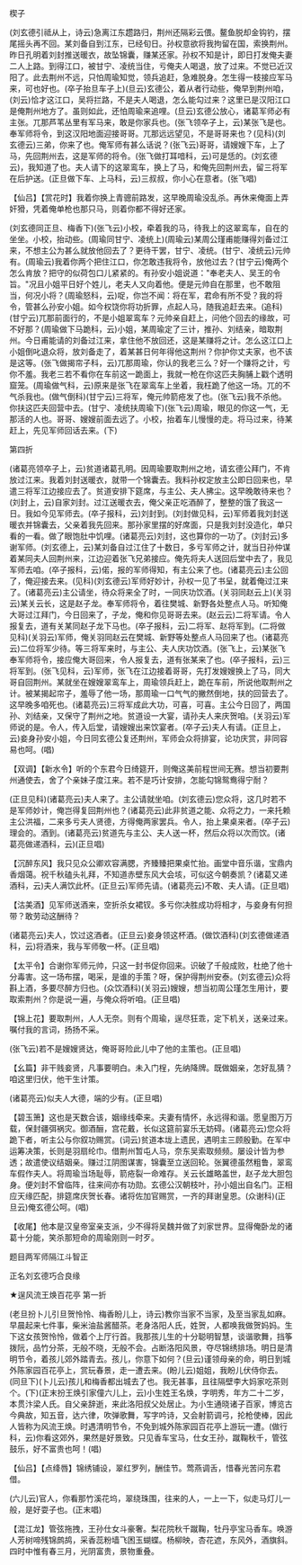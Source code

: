 <!-- { "loadSidebar": true } -->
楔子

(刘玄德引祗从上，诗云)急离江东趱路归，荆州还隔彩云偎。鳌鱼脱却金钩钓，摆尾摇头再不回。某刘备自到江东，已经旬日。孙权意欲将我拘留在国，索换荆州。昨日孔明着刘封推送暖衣，故坠锦囊，赚某还家。孙权不知是计，即日打发俺夫妻二人上路。到得江口，被甘宁、凌统当住，亏俺夫人喝退，放了过来。不觉已近汉阳了。此去荆州不远，只怕周瑜知觉，领兵追赶，急难脱身。怎生得一枝接应军马来，可也好也。(卒子抬旦车子上)(旦云)玄德公，着从者行动些，俺早到荆州咱，(刘云)恰才这江口，吴将拦路，不是夫人喝退，怎么能勾过来？这里已是汉阳江口是俺荆州地方了。虽则如此，还怕周瑜来追哩。(旦云)玄德公放心，诸葛军师必有主张。兀那芦苇丛里有军马来，敢是你家兵也。(张飞领卒子上，云)某张飞是也。奉军师将令，到这汉阳地面迎接哥哥。兀那远远望见，不是哥哥来也？(见科)(刘玄德云)三弟，你来了也。俺军师有甚么话说？(张飞云)哥哥，请嫂嫂下车，上了马，先回荆州去，这是军师的将令。(张飞做打耳喑科，云)可是恁的。(刘玄德云)，我知道了也。夫人请下的这翠鸾车，换上了马，和俺先回荆州去，留三将军在后护送。(正旦做下车、上马科，云)三叔叔，你小心在意者。(张飞唱)

【仙吕】【赏花时】我着你换上青骢前路发，这早晚周瑜没乱杀。再休来俺面上弄奸猾，凭着俺单枪也那只马，则着你都不得好还家。

(刘玄德同正旦、梅香下)(张飞云)小校，牵着我的马，待我上的这翠鸾车，自在的坐坐。小校，抬动些。(周瑜同甘宁、凌统上)(周瑜云)某周公瑾甫能赚得刘备过江来，不想主公为甚么就放他回去了？更待干罢，甘宁、凌统。(甘宁、凌统云)元帅有。(周瑜云)我着你两个把住江口，你怎敢违我将令，放他过去？(甘宁云)俺两个怎么肯放？把守的似荷包口儿紧紧的。有孙安小姐说道："奉老夫人、吴王的令旨。"况且小姐平日好个姓儿，老夫人又向着他。便是元帅自在那里，也不敢阻当，何况小将？(周瑜怒科，云)哫，你岂不闻：将在军，君命有所不受？我的将令，管甚么孙安小姐。如今权饶你将功折罪，点起人马，随我追赶去来。(追科)(甘宁云)兀那前面行的，不是小姐翠鸾车？元帅亲自赶上，问他个回去的缘故，可不好那？(周瑜做下马跪科，云)小姐，某周瑜定了三计，推孙、刘结亲，暗取荆州。今日甫能请的刘备过江来，拿住他不放回还，这是某赚将之计。怎么这江口上小姐倒叱退众将，放刘备走了，着某甚日何年得他这荆州？你护你丈夫家，也不该是这等。(张飞做揭帘子科，云)兀那周瑜，你认的我老三么？好一个赚将之计，亏你不羞。我老三若不看你在车前这一跪面上，我就一枪在你这匹夫胸脯上戳个透明窟笼。(周瑜做气科，云)原来是张飞在翠鸾车上坐着，我枉跪了他这一场。兀的不气杀我也。(做气倒科)(甘宁云)三将军，俺元帅箭疮发了也。(张飞云)我不杀他。你扶这匹夫回营中去。(甘宁、凌统扶周瑜下)(张飞云)周瑜，眼见的你这一气，无那活的人也。哥哥、嫂嫂前面去远了。小校，抬着车儿慢慢的走。将马过来，待某赶上，先见军师回话去来。(下)

第四折

(诸葛亮领卒子上，云)贫道诸葛孔明。因周瑜要取荆州之地，请玄德公拜门，不肯放过江来。我着刘封送暖衣，就带一个锦囊去。我料孙权定放主公即日回来也，早遣三将军江边接应去了。贫道安排下筵席，与主公、夫人拂尘。这早晚敢待来也？(刘封上，云)自家刘封。过江送暖衣去，俺父亲正吃酒醉了，整整的饿了我这一日。我如今见军师去。(卒子报科，云)刘封到。(刘封做见科，云)军师着我刘封送暖衣并锦囊去，父亲着我先回来。那孙家里摆的好席面，只是我刘封没造化，单只看的一看。做了眼饱肚中饥哩。(诸葛亮云)刘封，这也算你的一功了。(刘封云)多谢军师。(刘玄德上，云)某刘备自过江住了十数日，多亏军师之计，就当日孙仲谋着某同夫人回荆州来，江边迎着张飞兄弟接应。俺先将夫人送回后堂中去了，我见军师去咱。(卒子报科，云)偌，报的军师得知，有主公来了也。(诸葛亮云)主公回了，俺迎接去来。(见科)(刘玄德云)军师好妙计，孙权一见了书呈，就着俺过江来了。(诸葛亮云)主公请坐，待众将来全了时，一同庆功饮酒。(关羽同赵云上)(关羽云)某关云长，这是赵子龙。奉军师将令，着往樊城、新野各处整点人马。听知俺大哥过江拜门，今日回来了，子龙，俺和你见哥哥去来。(赵云云)二将军请。令人报复去，道有关某同赵子龙下马也。(卒子报科，云)二将军、赵将军到。(二将做见科)(关羽云)军师，俺关羽同赵云在樊城、新野等处整点人马回来了也。(诸葛亮云)二位将军少待。等三将军来时，与主公、夫人庆功饮酒。(张飞上，云)某张飞奉军师将令，接应俺大哥回来，令人报复去，道有张某来了也。(卒子报科，云)三将军到。(张飞见科，云)军师，张飞在江边接着哥哥，先打发嫂嫂换上了马，同大哥自回荆州。某就坐在嫂嫂翠鸾车上，周瑜领兵赶上，跪在车前，所说他取荆州之计。被某揭起帘子，羞辱了他一场，那周瑜一口气气的撇然倒地，扶的回营去了。这早晚多咱死也。(诸葛亮云)三将军成此大功，可喜，可喜。主公今日回了，两国孙、刘结亲，又保守了荆州之地。贫道设一大宴，请孙夫人来庆贺咱。(关羽云)军师说的是。令人，传入后堂，请嫂嫂出来饮宴者。(卒子云)夫人有请。(正旦上，云)妾身孙安小姐，今日同玄德公复还荆州，军师会众将排宴，论功庆赏，非同容易也呵。(唱)

【双调】【新水令】听的个东君今日绮筵开，则俺这美前程世间无赛。想当初要荆州通使去，舍了个亲妹子度江来。若不是巧计安排，怎能勾锦鸳鸯得宁耐？

(正旦见科)(诸葛亮云)夫人来了。主公请就坐咱。(刘玄德云)您众将，这几时若不是军师妙计，俺岂得复回荆州也？(诸葛亮云)此非贫道之能、众将之力，一来托赖主公洪福，二来多亏夫人贤德，方得俺两家罢兵。令人，抬上果桌来者。(卒子云)理会的。酒到。(诸葛亮云)贫道先与主公、夫人送一杯，然后众将以次而饮。(诸葛亮做递酒科，云)(正旦唱)

【沉醉东风】我只见众公卿欢容满腮，齐臻臻把果桌忙抬。画堂中音乐谐，宝鼎内香烟蔼。祝千秋磕头礼拜，不知道赤壁东风大会垓，可似这今朝奏凯？(诸葛又递酒科，云)夫人满饮此杯。(正旦云)军师先请。(诸葛亮云)不敢、夫人请。(正旦唱)

【沽美酒】见军师送酒来，空折杀女裙钗。多亏你决胜成功将相才，与妾身有何担带？敢劳动这酬待？

(诸葛亮云)夫人，饮过这酒者。(正旦云)妾身领这杯酒。(做饮酒科)(刘玄德做递酒科，云)将酒来，我与军师敬一杯。(正旦唱)

【太平令】合谢你军师元帅，只这一封书促你回来。识破了千般成败，杜绝了他十分毒害。这一场布摆，喝采，是谁的手策？呀，保护得荆州安泰。(刘玄德云)众将斟上酒，多要尽醉方归也。(众饮酒科)(关羽云)嫂嫂，想当初周公瑾怎生用计，要取索荆州？你是说一遍，与俺众将听咱。(正旦唱)

【锦上花】要取荆州，人人无奈。则有个周瑜，逞尽狂乖，定下机关，送亲过来。嘱付我的言词，扬扬不采。

(张飞云)若不是嫂嫂贤达，俺哥哥险此儿中了他的主策也。(正旦唱)

【幺篇】非干贱妾贤，凡事要明白。未入门桯，先纳降牌。既做姻亲，怎好乱猜？咱这里归伏，他干生计策。

(诸葛亮云)似夫人大德，端的少有。(正旦唱)

【碧玉箫】这也是天数合该，姻缘线牵来。夫妻有情怀，永远得和谐。愿皇图万万载，保封疆弭祸灾。御酒酾，宫花戴，长似这筵前宴乐无妨碍。(诸葛亮云)您众将跪下者，听主公与你叙功赐赏。(词云)贫道本垅上遗民，遇明主三顾殷勤。在军中运筹决策，长则是羽扇纶巾。借荆州暂屯人马，奈东吴索取频频。屡设计皆为参透；故遣使议结姻亲。赚过江阴图谋害，锦囊至立送回轮。张翼德虽然粗鲁，翠鸾车假作夫人。将周瑜当场耻辱，箭疮裂一命难存。关云长雄略盖世，赵子龙大胆包身。便刘封不曾临阵，往来间亦有功勋。玄德公汉朝枝叶，孙小姐出自名门。正相应天缘匹配，排筵席庆贺长春。诸将佐加官赐赏，一齐的拜谢皇恩。(众谢科)(正旦云)俺玄德公呵。(唱)

【收尾】他本是汉皇帝室亲支派，少不得将吴魏并做了刘家世界。显得俺卧龙的诸葛十分能，笑杀那短命的周瑜刚则一时歹。

题目两军师隔江斗智正

正名刘玄德巧合良缘
　

★逞风流王焕百花亭
第一折

(老旦扮卜儿引旦贺怜怜、梅香盼儿上，诗云)教你当家不当家，及至当家乱如麻。早晨起来七件事，柴米油盐酱醋茶。老身洛阳人氏，姓贺，人都唤我做贺妈妈。生下这女孩贺怜怜，做着个上厅行首。我那孩儿生的十分聪明智慧，谈谐歌舞，挡筝拨阮，品竹分茶，无般不晓，无般不会。占断洛阳风景，夺尽锦绣排场。明日是清明节令，着孩儿郊外踏青去。孩儿，你意下如何？(旦云)谨领母亲的命，明日到城外陈家园百花亭上，赏玩春景，走一遭去来。(盼儿云)姐姐，我盼儿伏侍你去。(同旦下)(卜儿云)孩儿和梅香都出城去了也。我无甚事，且往隔壁李大妈家吃茶则个。(下)(正末扮王焕引家僮六儿上，云)小生姓王名焕，字明秀，年方二十二岁，本贯汴梁人氏。自父亲辞逝，来此洛阳叔父处居止。为小生通晓诸子百家，博览古今典故，知五音，达六律，吹弹歌舞，写字吟诗，又会射箭调弓，抡枪使棒，因此人皆称为风流王焕。时遇清明节令，不免到城外陈家园百花亭上游玩一遭。(做行科，云)你看这郊外，果然是好景致。只见香车宝马，仕女王孙，蹴鞠秋千，管弦鼓乐，好不富贵也呵！(唱)

【仙吕】【点绛唇】锦绣铺设，翠红罗列，酬佳节。莺燕调舌，惜春光苦问东君借。

(六儿云)官人，你看那竹溪花坞，翠绕珠围，往来的人，一上一下，似走马灯儿一般，是好耍子也。(正末唱)

【混江龙】管弦拖拽，王孙仕女斗豪奢。梨花院秋千蹴鞠，牡丹亭宝马香车。唤游人芳树啼残锦鹧鸪，采香蕊粉墙飞困玉蝴蝶。杨柳映，杏花遮，东风外，酒旗斜。四时中惟有春三月，光阴富贵，景物重叠。

